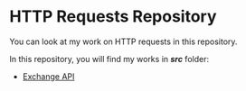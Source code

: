 # HTTP Requests Repository

You can look at my work on HTTP requests in this repository.

In this repository, you will find my works in ***src*** folder:

* [Exchange API](https://github.com/ugurcankok/HTTP_Requests/tree/master/src/Exchange%20API)
